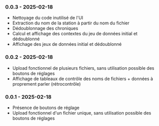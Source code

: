 
### 0.0.3 - 2025-02-18
- Nettoyage du code inutilisé de l'UI
- Extraction du nom de la station à partir du nom du fichier
- Dédoublonnage des chroniques
- Calcul et affichage des contextes du jeu de données initial et dédoublonné
- Affichage des jeux de données initial et dédoublonné

### 0.0.2 - 2025-02-18
- Upload fonctionnel de plusieurs fichiers, sans utilisation possible des boutons de réglages
- Affichage de tableaux de contrôle des noms de fichiers + données à proprement parler (rétrocontrôle)

### 0.0.1 - 2025-02-18
- Présence de boutons de réglage
- Upload fonctionnel d'un fichier unique, sans utilisation possible des boutons de réglages


